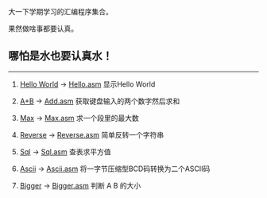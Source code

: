 大一下学期学习的汇编程序集合。

果然做啥事都要认真。


## 哪怕是水也要认真水！

***

1. [Hello World](https://raw.githubusercontent.com/MKFMIKU/EndOfMASM/master/HELLO.EXE) -> [Hello.asm](https://github.com/MKFMIKU/EndOfMASM/blob/master/Hello.asm)
    显示Hello World


2. [A+B](https://raw.githubusercontent.com/MKFMIKU/EndOfMASM/master/ADD.EXE) -> [Add.asm](https://github.com/MKFMIKU/EndOfMASM/blob/master/Add.asm)
    获取键盘输入的两个数字然后求和
    
3. [Max](https://raw.githubusercontent.com/MKFMIKU/EndOfMASM/master/MAX.EXE) -> [Max.asm](https://github.com/MKFMIKU/EndOfMASM/blob/master/Max.asm)
    求一个段里的最大数
    
4. [Reverse](https://raw.githubusercontent.com/MKFMIKU/EndOfMASM/master/REVERSE.EXE) -> [Reverse.asm](https://github.com/MKFMIKU/EndOfMASM/blob/master/Reverse.asm)
    简单反转一个字符串
    
5. [Sql](https://raw.githubusercontent.com/MKFMIKU/EndOfMASM/master/SQL.EXE) -> [Sql.asm](https://github.com/MKFMIKU/EndOfMASM/blob/master/Sql.asm)
    查表求平方值
    
6. [Ascii](https://raw.githubusercontent.com/MKFMIKU/EndOfMASM/master/ASCII.EXE) -> [Ascii.asm](https://github.com/MKFMIKU/EndOfMASM/blob/master/Ascii.asm)
    将一字节压缩型BCD码转换为二个ASCII码
    
7. [Bigger](https://raw.githubusercontent.com/MKFMIKU/EndOfMASM/master/BIGGER.EXE) -> [Bigger.asm](https://github.com/MKFMIKU/EndOfMASM/blob/master/Bigger.asm)
    判断 A B 的大小